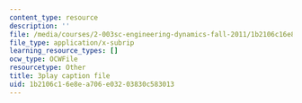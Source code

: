 ```yaml
---
content_type: resource
description: ''
file: /media/courses/2-003sc-engineering-dynamics-fall-2011/1b2106c16e8ea706e03203830c583013_lFedznDnPZc.srt
file_type: application/x-subrip
learning_resource_types: []
ocw_type: OCWFile
resourcetype: Other
title: 3play caption file
uid: 1b2106c1-6e8e-a706-e032-03830c583013
---
```

